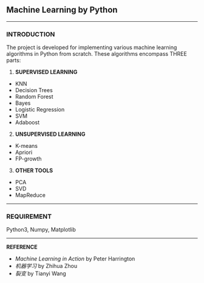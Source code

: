 ## Machine Learning by Python
---
### INTRODUCTION
  The project is developed for implementing various machine learning algorithms in Python from scratch. These algorithms encompass THREE parts:
1. **SUPERVISED LEARNING**
- KNN
- Decision Trees
- Random Forest
- Bayes
- Logistic Regression
- SVM
- Adaboost

2. **UNSUPERVISED LEARNING**
- K-means
- Apriori
- FP-growth

3. **OTHER TOOLS**
- PCA
- SVD
- MapReduce

---
### REQUIREMENT
Python3, Numpy, Matplotlib

---

**REFERENCE**

- *Machine Learning in Action*   by Peter Harrington
- *机器学习*   by Zhihua Zhou
- *裂变*   by Tianyi Wang



